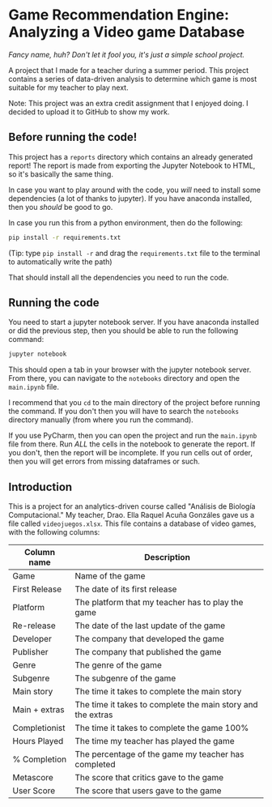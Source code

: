 # Game Recommendation Engine: Analyzing a Video game Database

_Fancy name, huh?_
_Don't let it fool you, it's just a simple school project._

A project that I made for a teacher during a summer period. 
This project contains a series of data-driven analysis to determine which game is most suitable for my teacher to play next.

Note: This project was an extra credit assignment that I enjoyed doing. 
I decided to upload it to GitHub to show my work.

## Before running the code!

This project has a `reports` directory which contains an already generated report!
The report is made from exporting the Jupyter Notebook to HTML, so it's basically the same thing.

In case you want to play around with the code, you *will* need to install some dependencies
(a lot of thanks to jupyter).
If you have anaconda installed, then you _should_ be good to go.

In case you run this from a python environment, then do the following:

```bash
pip install -r requirements.txt
```
(Tip: type `pip install -r` and drag the `requirements.txt` file to the terminal to automatically write the path)

That should install all the dependencies you need to run the code.

## Running the code

You need to start a jupyter notebook server.
If you have anaconda installed or did the previous step, then you should be able to run the following command:

```bash
jupyter notebook
```

This should open a tab in your browser with the jupyter notebook server.
From there, you can navigate to the `notebooks` directory and open the `main.ipynb` file.

I recommend that you `cd` to the main directory of the project before running the command.
If you don't then you will have to search the `notebooks` directory manually (from where you run the command).

If you use PyCharm, then you can open the project and run the `main.ipynb` file from there.
Run *ALL* the cells in the notebook to generate the report.
If you don't, then the report will be incomplete.
If you run cells out of order, then you will get errors from missing dataframes or such.

## Introduction

This is a project for an analytics-driven course called "Análisis de Biología Computacional."
My teacher, Drao. Ella Raquel Acuña Gonzáles gave us a file called `videojuegos.xlsx`.
This file contains a database of video games, with the following columns:

| Column name   | Description                                                 |
|---------------|-------------------------------------------------------------|
| Game          | Name of the game                                            |
| First Release | The date of its first release                               |
| Platform      | The platform that my teacher has to play the game           |
| Re-release    | The date of the last update of the game                     |
| Developer     | The company that developed the game                         |
| Publisher     | The company that published the game                         |
| Genre         | The genre of the game                                       |
| Subgenre      | The subgenre of the game                                    |
| Main story    | The time it takes to complete the main story                |
| Main + extras | The time it takes to complete the main story and the extras |
| Completionist | The time it takes to complete the game 100%                 |
| Hours Played  | The time my teacher has played the game                     |
| % Completion  | The percentage of the game my teacher has completed         |
| Metascore     | The score that critics gave to the game                     |
| User Score    | The score that users gave to the game                       |
